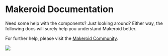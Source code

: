 # Makeroid Documentation

Need some help with the components? Just looking around? Either way, the following docs will surely help you understand Makeroid better.

For further help, please visit the [Makeroid Community](https://community.makeroid.io).

![](/assets/overview.png)

